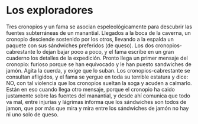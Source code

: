 # Los exploradores

Tres cronopios y un fama se asocian espeleológicamente para descubrir las fuentes subterráneas de un manantial. Llegados a la boca de la caverna, un cronopio desciende sostenido por los otros, llevando a la espalda un paquete con sus sándwiches preferidos (de queso). Los dos cronopios-cabrestante lo dejan bajar poco a poco, y el fama escribe en un gran cuaderno los detalles de la expedición. Pronto llega un primer mensaje del cronopio: furioso porque se han equivocado y le han puesto sandwiches de jamón. Agita la cuerda, y exige que lo suban. Los cronopios-cabrestante se consultan afligidos, y el fama se yergue en toda su terrible estatura y dice: NO, con tal violencia que los cronopios sueltan la soga y acuden a calmarlo. Están en eso cuando llega otro mensaje, porque el cronopio ha caido justamente sobre las fuentes del manantial, y desde ahí comunica que todo va mal, entre injurias y lágrimas informa que los sándwiches son todos de jamon, que por más que mira y mira entre los sándwiches de jamón no hay ni uno solo de queso.